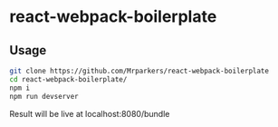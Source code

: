 # react-webpack-boilerplate

## Usage

```bash
git clone https://github.com/Mrparkers/react-webpack-boilerplate
cd react-webpack-boilerplate/
npm i
npm run devserver
```

Result will be live at localhost:8080/bundle
